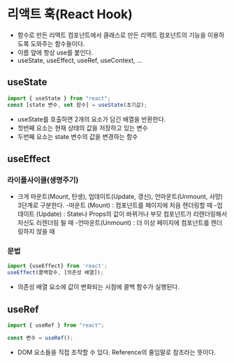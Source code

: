# 리액트 훅(React Hook)

- 함수로 만든 리액트 컴포넌트에서 클래스로 만든 리액트 컴포넌트의 기능을 이용하도록 도와주는 함수들이다.
- 이름 앞에 항상 use를 붙인다.
- useState, useEffect, useRef, useContext, ...

## useState

```js
import { useState } from "react";
const [state 변수, set 함수] = useState(초기값);
```

- useState를 호출하면 2개의 요소가 담긴 배열을 반환한다.
- 첫번째 요소는 현재 상태의 값을 저장하고 있는 변수
- 두번째 요소는 state 변수의 값을 변경하는 함수

## useEffect

### 라이플사이클(생명주기)

- 크게 마운트(Mount, 탄생), 업데이트(Update, 갱신), 언마운트(Unmount, 사망) 3단계로 구분한다. -마운트 (Mount) : 컴포넌트를 페이지에 처음 렌더링할 때 -업데이트 (Update) : State나 Props의 값이 바뀌거나 부모 컴포넌트가 리렌더링해서 자신도 리렌더링 될 때 -언마운트(Unmount) : 더 이상 페이지에 컴포넌트를 렌더링하지 않을 때

### 문법

```js
import {useEffect} from 'react';
useEffect(콜백함수, [의존성 배열]);
```

- 의존성 배열 요소에 값이 변화되는 시점에 콜백 함수가 실행된다.

## useRef

```js
import { useRef } from "react";

const 변수 = useRef();
```

- DOM 요소들을 직접 조작할 수 있다. Reference의 줄임말로 참조라는 뜻이다.
